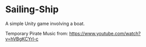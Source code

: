 # Sailing-Ship
A simple Unity game involving a boat.

Temporary Pirate Music from:
https://www.youtube.com/watch?v=hVBgKCYrI-c

